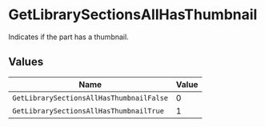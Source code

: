 # GetLibrarySectionsAllHasThumbnail

Indicates if the part has a thumbnail.


## Values

| Name                                     | Value                                    |
| ---------------------------------------- | ---------------------------------------- |
| `GetLibrarySectionsAllHasThumbnailFalse` | 0                                        |
| `GetLibrarySectionsAllHasThumbnailTrue`  | 1                                        |